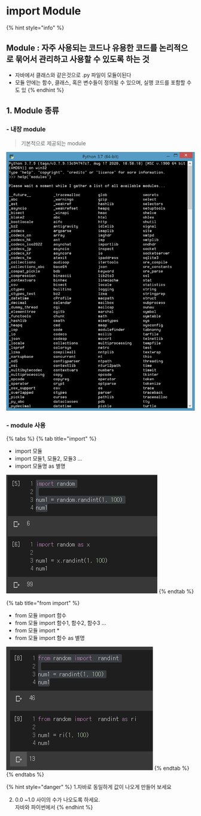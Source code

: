 # import Module

{% hint style="info" %}
## Module : 자주 사용되는 코드나 유용한 코드를 논리적으로 묶어서 관리하고 사용할 수 있도록 하는 것

* 자바에서 클래스와 같은것으로 .py 파일이 모듈이된다
* 모듈 안에는 함수, 클래스, 혹은 변수들이 정의될 수 있으며, 실행 코드를 포함할 수도 있
{% endhint %}

## 1. Module 종류 

### - 내장 module 

> 기본적으로 제공되는 module

![](../../../.gitbook/assets/image%20%2855%29.png)

### - module 사용

{% tabs %}
{% tab title="import" %}
* import 모듈 
* import 모듈1, 모듈2, 모듈3 ... 
* import 모듈명 as 별명

![](../../../.gitbook/assets/image%20%28218%29.png)
{% endtab %}

{% tab title="from  import" %}
* from 모듈 import 함수 
* from 모듈 import 함수1, 함수2, 함수3 ... 
* from 모듈 import  \*  
* from 모듈 import 함수 as 별명

![](../../../.gitbook/assets/image%20%2830%29.png)
{% endtab %}
{% endtabs %}

{% hint style="danger" %}
1.자바로 동일하게 값이 나오게 만들어 보세요

2. 0.0 ~1.0 사이의 수가 나오도록 하세요.   
자바와 파이썬에서 
{% endhint %}





